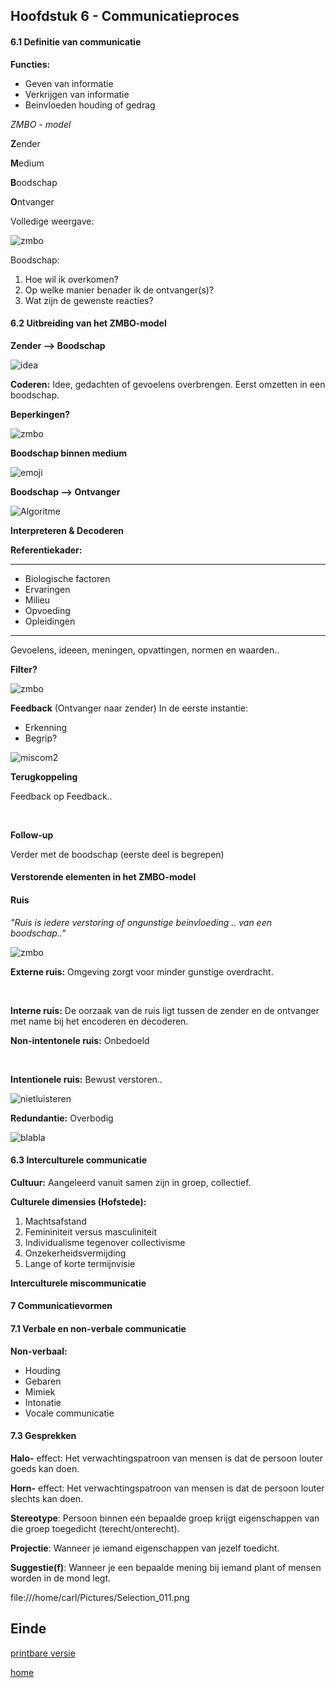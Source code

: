## Hoofdstuk 6 - Communicatieproces



#### 6.1 Definitie van communicatie


**Functies:**
- Geven van informatie
- Verkrijgen van informatie
- Beinvloeden houding of gedrag


_ZMBO - model_

**Z**ender

**M**edium

**B**oodschap

**O**ntvanger


Volledige weergave:

![zmbo](vavo/fotos/zmbo.jpg)


Boodschap:

1. Hoe wil ik overkomen?
2. Op welke manier benader ik de ontvanger(s)?
3. Wat zijn de gewenste reacties?



#### 6.2 Uitbreiding van het ZMBO-model


**Zender --> Boodschap**

![idea](vavo/fotos/idea.jpg)

**Coderen:** Idee, gedachten of gevoelens overbrengen. Eerst omzetten in een boodschap.

**Beperkingen?**


![zmbo](vavo/fotos/zmbo.jpg)


**Boodschap binnen medium**

![emoji](vavo/fotos/emoji.png)


**Boodschap --> Ontvanger**

![Algoritme](vavo/fotos/algoritme.jpg)

**Interpreteren & Decoderen**


**Referentiekader:** 

--------
- Biologische factoren
- Ervaringen
- Milieu
- Opvoeding
- Opleidingen
---------
Gevoelens, ideeen, meningen, opvattingen, normen en waarden..

**Filter?**


![zmbo](vavo/fotos/zmbo.jpg)


**Feedback** (Ontvanger naar zender)
In de eerste instantie:
- Erkenning
- Begrip?

![miscom2](vavo/fotos/miscommunication2.jpg)


**Terugkoppeling**

Feedback op Feedback..

&nbsp;

**Follow-up**

Verder met de boodschap (eerste deel is begrepen)



#### Verstorende elementen in het ZMBO-model


#### Ruis
_"Ruis is iedere verstoring of ongunstige beinvloeding .. van een boodschap.."_


![zmbo](vavo/fotos/zmbo.jpg)


**Externe ruis:** Omgeving zorgt voor minder gunstige overdracht.

&nbsp;

**Interne ruis:** De oorzaak van de ruis ligt tussen de zender en de ontvanger met name bij het encoderen en decoderen.


**Non-intentonele ruis:** Onbedoeld

&nbsp;

**Intentionele ruis:** Bewust verstoren..

![nietluisteren](vavo/fotos/nietluisteren.jpg)


**Redundantie:** Overbodig

![blabla](vavo/fotos/blabla.jpg)


#### 6.3 Interculturele communicatie


**Cultuur:** Aangeleerd vanuit samen zijn in groep, collectief.


**Culturele dimensies (Hofstede):**
1. Machtsafstand
2. Femininiteit versus masculiniteit
3. Individualisme tegenover collectivisme
4. Onzekerheidsvermijding
5. Lange of korte termijnvisie


**Interculturele miscommunicatie**



#### 7 Communicatievormen


#### 7.1 Verbale en non-verbale communicatie

**Non-verbaal:**

- Houding
- Gebaren
- Mimiek
- Intonatie
- Vocale communicatie


#### 7.3 Gesprekken


**Halo-** effect: Het verwachtingspatroon van mensen is dat de persoon louter goeds kan doen.

**Horn-** effect: Het verwachtingspatroon van mensen is dat de persoon louter slechts kan doen.


**Stereotype**: Persoon binnen een bepaalde groep krijgt eigenschappen van die groep toegedicht (terecht/onterecht).

**Projectie**: Wanneer je iemand eigenschappen van jezelf toedicht.

**Suggestie(f)**: Wanneer je een bepaalde mening bij iemand plant of mensen worden in de mond legt.


file:///home/carl/Pictures/Selection_011.png


## Einde

[printbare versie](vwo_hfd7-8.html?print-pdf)

[home](index.html)